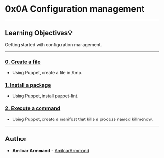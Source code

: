 # 0x0A Configuration management

---

## Learning Objectives:bulb:

Getting started with configuration management.

---

### [0. Create a file](./0-create_a_file.pp)
* Using Puppet, create a file in /tmp.


### [1. Install a package](./1-install_a_package.pp)
* Using Puppet, install puppet-lint.


### [2. Execute a command](./2-execute_a_command.pp)
* Using Puppet, create a manifest that kills a process named killmenow.

---

## Author
* **Amilcar Armmand** - [AmilcarArmmand](https://github.com/AmilcarArmmand)
